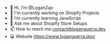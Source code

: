 - 👋 Hi, I’m @LoganZap
- 🚀 I'm currently working on Shopify Projects
- 🌱 I’m currently learning JavaScript
- 💬 Ask me about Shopify Store Setups
- 📫 How to reach me contact@loganguerra.dev
- 💻 Website https://www.loganguerra.dev/